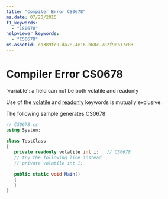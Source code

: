 ```yaml
---
title: "Compiler Error CS0678"
ms.date: 07/20/2015
f1_keywords: 
  - "CS0678"
helpviewer_keywords: 
  - "CS0678"
ms.assetid: ca389fc9-da78-4e16-b68c-782f90b17c83
---
```

# Compiler Error CS0678
'variable': a field can not be both volatile and readonly  
  
 Use of the [volatile](../language-reference/keywords/volatile.md) and [readonly](../language-reference/keywords/readonly.md) keywords is mutually exclusive.  
  
 The following sample generates CS0678:  
  
```csharp  
// CS0678.cs  
using System;  
  
class TestClass  
{  
   private readonly volatile int i;   // CS0678  
   // try the following line instead  
   // private volatile int i;  
  
   public static void Main()  
   {  
   }  
}  
```
